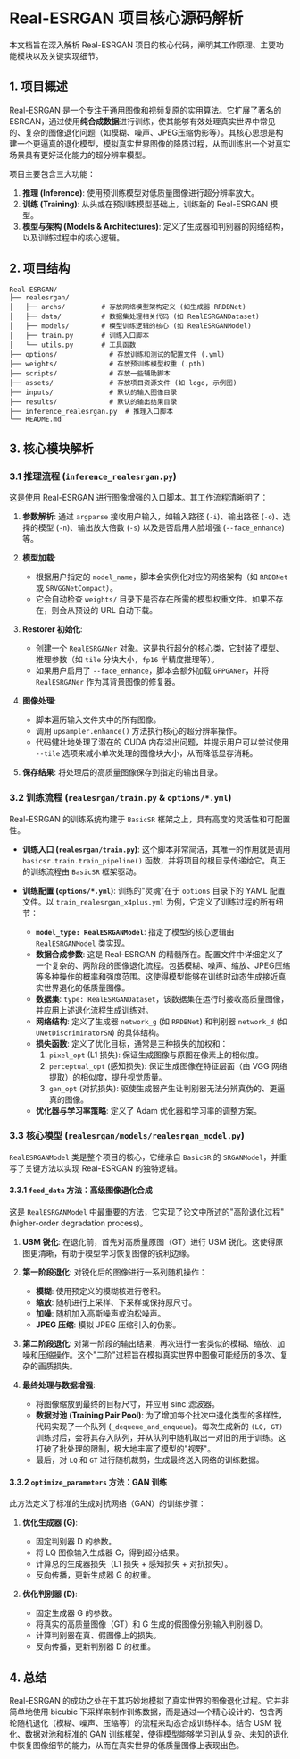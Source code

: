 # Real-ESRGAN 项目核心源码解析

本文档旨在深入解析 Real-ESRGAN 项目的核心代码，阐明其工作原理、主要功能模块以及关键实现细节。

## 1. 项目概述

Real-ESRGAN 是一个专注于通用图像和视频复原的实用算法。它扩展了著名的 ESRGAN，通过使用**纯合成数据**进行训练，使其能够有效处理真实世界中常见的、复杂的图像退化问题（如模糊、噪声、JPEG压缩伪影等）。其核心思想是构建一个更逼真的退化模型，模拟真实世界图像的降质过程，从而训练出一个对真实场景具有更好泛化能力的超分辨率模型。

项目主要包含三大功能：

1.  **推理 (Inference)**: 使用预训练模型对低质量图像进行超分辨率放大。
2.  **训练 (Training)**: 从头或在预训练模型基础上，训练新的 Real-ESRGAN 模型。
3.  **模型与架构 (Models & Architectures)**: 定义了生成器和判别器的网络结构，以及训练过程中的核心逻辑。

## 2. 项目结构

```
Real-ESRGAN/
├── realesrgan/
│   ├── archs/         # 存放网络模型架构定义 (如生成器 RRDBNet)
│   ├── data/          # 数据集处理相关代码 (如 RealESRGANDataset)
│   ├── models/        # 模型训练逻辑的核心 (如 RealESRGANModel)
│   ├── train.py       # 训练入口脚本
│   └── utils.py       # 工具函数
├── options/             # 存放训练和测试的配置文件 (.yml)
├── weights/             # 存放预训练模型权重 (.pth)
├── scripts/             # 存放一些辅助脚本
├── assets/              # 存放项目资源文件 (如 logo, 示例图)
├── inputs/              # 默认的输入图像目录
├── results/             # 默认的输出结果目录
├── inference_realesrgan.py  # 推理入口脚本
└── README.md
```

## 3. 核心模块解析

### 3.1 推理流程 (`inference_realesrgan.py`)

这是使用 Real-ESRGAN 进行图像增强的入口脚本。其工作流程清晰明了：

1.  **参数解析**: 通过 `argparse` 接收用户输入，如输入路径 (`-i`)、输出路径 (`-o`)、选择的模型 (`-n`)、输出放大倍数 (`-s`) 以及是否启用人脸增强 (`--face_enhance`) 等。

2.  **模型加载**:
    *   根据用户指定的 `model_name`，脚本会实例化对应的网络架构（如 `RRDBNet` 或 `SRVGGNetCompact`）。
    *   它会自动检查 `weights/` 目录下是否存在所需的模型权重文件。如果不存在，则会从预设的 URL 自动下载。

3.  **Restorer 初始化**:
    *   创建一个 `RealESRGANer` 对象。这是执行超分的核心类，它封装了模型、推理参数（如 `tile` 分块大小，`fp16` 半精度推理等）。
    *   如果用户启用了 `--face_enhance`，脚本会额外加载 `GFPGANer`，并将 `RealESRGANer` 作为其背景图像的修复器。

4.  **图像处理**:
    *   脚本遍历输入文件夹中的所有图像。
    *   调用 `upsampler.enhance()` 方法执行核心的超分辨率操作。
    *   代码健壮地处理了潜在的 CUDA 内存溢出问题，并提示用户可以尝试使用 `--tile` 选项来减小单次处理的图像块大小，从而降低显存消耗。

5.  **保存结果**: 将处理后的高质量图像保存到指定的输出目录。

### 3.2 训练流程 (`realesrgan/train.py` & `options/*.yml`)

Real-ESRGAN 的训练系统构建于 `BasicSR` 框架之上，具有高度的灵活性和可配置性。

*   **训练入口 (`realesrgan/train.py`)**: 这个脚本非常简洁，其唯一的作用就是调用 `basicsr.train.train_pipeline()` 函数，并将项目的根目录传递给它。真正的训练流程由 `BasicSR` 框架驱动。

*   **训练配置 (`options/*.yml`)**: 训练的"灵魂"在于 `options` 目录下的 YAML 配置文件。以 `train_realesrgan_x4plus.yml` 为例，它定义了训练过程的所有细节：
    *   **`model_type: RealESRGANModel`**: 指定了模型的核心逻辑由 `RealESRGANModel` 类实现。
    *   **数据合成参数**: 这是 Real-ESRGAN 的精髓所在。配置文件中详细定义了一个复杂的、两阶段的图像退化流程。包括模糊、噪声、缩放、JPEG压缩等多种操作的概率和强度范围。这使得模型能够在训练时动态生成接近真实世界退化的低质量图像。
    *   **数据集**: `type: RealESRGANDataset`，该数据集在运行时接收高质量图像，并应用上述退化流程生成训练对。
    *   **网络结构**: 定义了生成器 `network_g` (如 `RRDBNet`) 和判别器 `network_d` (如 `UNetDiscriminatorSN`) 的具体结构。
    *   **损失函数**: 定义了优化目标，通常是三种损失的加权和：
        1.  `pixel_opt` (L1 损失): 保证生成图像与原图在像素上的相似度。
        2.  `perceptual_opt` (感知损失): 保证生成图像在特征层面（由 VGG 网络提取）的相似度，提升视觉质量。
        3.  `gan_opt` (对抗损失): 驱使生成器产生让判别器无法分辨真伪的、更逼真的图像。
    *   **优化器与学习率策略**: 定义了 Adam 优化器和学习率的调整方案。

### 3.3 核心模型 (`realesrgan/models/realesrgan_model.py`)

`RealESRGANModel` 类是整个项目的核心，它继承自 `BasicSR` 的 `SRGANModel`，并重写了关键方法以实现 Real-ESRGAN 的独特逻辑。

#### 3.3.1 `feed_data` 方法：高级图像退化合成

这是 `RealESRGANModel` 中最重要的方法，它实现了论文中所述的"高阶退化过程" (higher-order degradation process)。

1.  **USM 锐化**: 在退化前，首先对高质量原图（GT）进行 USM 锐化。这使得原图更清晰，有助于模型学习恢复图像的锐利边缘。

2.  **第一阶段退化**: 对锐化后的图像进行一系列随机操作：
    *   **模糊**: 使用预定义的模糊核进行卷积。
    *   **缩放**: 随机进行上采样、下采样或保持原尺寸。
    *   **加噪**: 随机加入高斯噪声或泊松噪声。
    *   **JPEG 压缩**: 模拟 JPEG 压缩引入的伪影。

3.  **第二阶段退化**: 对第一阶段的输出结果，再次进行一套类似的模糊、缩放、加噪和压缩操作。这个"二阶"过程旨在模拟真实世界中图像可能经历的多次、复杂的画质损失。

4.  **最终处理与数据增强**:
    *   将图像缩放到最终的目标尺寸，并应用 sinc 滤波器。
    *   **数据对池 (Training Pair Pool)**: 为了增加每个批次中退化类型的多样性，代码实现了一个队列 (`_dequeue_and_enqueue`)。每次生成新的 `(LQ, GT)` 训练对后，会将其存入队列，并从队列中随机取出一对旧的用于训练。这打破了批处理的限制，极大地丰富了模型的"视野"。
    *   最后，对 `LQ` 和 `GT` 进行随机裁剪，生成最终送入网络的训练数据。

#### 3.3.2 `optimize_parameters` 方法：GAN 训练

此方法定义了标准的生成对抗网络（GAN）的训练步骤：

1.  **优化生成器 (G)**:
    *   固定判别器 D 的参数。
    *   将 LQ 图像输入生成器 G，得到超分结果。
    *   计算总的生成器损失（L1 损失 + 感知损失 + 对抗损失）。
    *   反向传播，更新生成器 G 的权重。

2.  **优化判别器 (D)**:
    *   固定生成器 G 的参数。
    *   将真实的高质量图像（GT）和 G 生成的假图像分别输入判别器 D。
    *   计算判别器在真、假图像上的损失。
    *   反向传播，更新判别器 D 的权重。

## 4. 总结

Real-ESRGAN 的成功之处在于其巧妙地模拟了真实世界的图像退化过程。它并非简单地使用 bicubic 下采样来制作训练数据，而是通过一个精心设计的、包含两轮随机退化（模糊、噪声、压缩等）的流程来动态合成训练样本。结合 USM 锐化、数据对池和标准的 GAN 训练框架，使得模型能够学习到从复杂、未知的退化中恢复图像细节的能力，从而在真实世界的低质量图像上表现出色。
